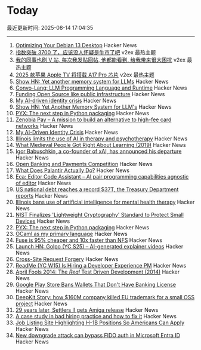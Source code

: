 # Today

最近更新时间: 2025-08-14 17:04:35

--- 
1. [Optimizing Your Debian 13 Desktop](https://teejeetech.com/2025/08/14/debian_13_tips/) Hacker News
2. [指数突破 3700 了，应该没人怀疑是牛市了吧](https://www.v2ex.com/t/1152290) v2ex 最热主题
3. [我的同事也刷 V 站, 每次我发贴回帖, 他都能看到. 给我带来很大困扰](https://www.v2ex.com/t/1152269) v2ex 最热主题
4. [2025 款苹果 Apple TV 将搭载 A17 Pro 芯片](https://www.v2ex.com/t/1152254) v2ex 最热主题
5. [Show HN: Yet another memory system for LLMs](https://github.com/trvon/yams) Hacker News
6. [Convo-Lang: LLM Programming Language and Runtime](https://learn.convo-lang.ai/) Hacker News
7. [Funding Open Source like public infrastructure](https://dri.es/funding-open-source-like-public-infrastructure) Hacker News
8. [My AI-driven identity crisis](https://dusty.phillips.codes/2025/06/08/my-ai-driven-identity-crisis/) Hacker News
9. [Show HN: Yet Another Memory System for LLM's](https://github.com/trvon/yams) Hacker News
10. [PYX: The next step in Python packaging](https://astral.sh/blog/introducing-pyx) Hacker News
11. [Zenobia Pay – A mission to build an alternative to high-fee card networks](https://zenobiapay.com/blog/open-source-payments) Hacker News
12. [My AI-Driven Identity Crisis](https://dusty.phillips.codes/2025/06/08/my-ai-driven-identity-crisis/) Hacker News
13. [Illinois limits the use of AI in therapy and psychotherapy](https://www.washingtonpost.com/nation/2025/08/12/illinois-ai-therapy-ban/) Hacker News
14. [What Medieval People Got Right About Learning (2019)](https://www.scotthyoung.com/blog/2019/06/07/apprenticeships/) Hacker News
15. [Igor Babuschkin, a co-founder of xAI, has announced his departure](https://techcrunch.com/2025/08/13/co-founder-of-elon-musks-xai-departs-the-company/) Hacker News
16. [Open Banking and Payments Competition](https://www.bitsaboutmoney.com/archive/open-banking-and-payments-competition/) Hacker News
17. [What Does Palantir Actually Do?](https://www.wired.com/story/palantir-what-the-company-does/) Hacker News
18. [Eca: Editor Code Assistant – AI pair programming capabilities agnostic of editor](https://github.com/editor-code-assistant/eca) Hacker News
19. [US national debt reaches a record $37T, the Treasury Department reports](https://apnews.com/article/treasury-debt-spending-trump-obbb-6f807c4aae78dcc96f29ff07a3c926f4) Hacker News
20. [Illinois bans use of artificial intelligence for mental health therapy](https://www.washingtonpost.com/nation/2025/08/12/illinois-ai-therapy-ban/) Hacker News
21. [NIST Finalizes 'Lightweight Cryptography' Standard to Protect Small Devices](https://www.nist.gov/news-events/news/2025/08/nist-finalizes-lightweight-cryptography-standard-protect-small-devices) Hacker News
22. [PYX: The next step in Python packaging](https://astral.sh/pyx) Hacker News
23. [OCaml as my primary language](https://xvw.lol/en/articles/why-ocaml.html) Hacker News
24. [Fuse is 95% cheaper and 10x faster than NFS](https://nilesh-agarwal.com/storage-in-cloud-for-llms-2/) Hacker News
25. [Launch HN: Golpo (YC S25) – AI-generated explainer videos](https://video.golpoai.com/) Hacker News
26. [Cross-Site Request Forgery](https://words.filippo.io/csrf/) Hacker News
27. [ReadMe (YC W15) Is Hiring a Developer Experience PM](https://readme.com/careers#product-manager-developer-experience) Hacker News
28. [April Fools 2014: The *Real* Test Driven Development (2014)](https://testing.googleblog.com/2014/04/the-real-test-driven-development.html) Hacker News
29. [Google Play Store Bans Wallets That Don't Have Banking License](https://www.therage.co/google-play-store-ban-wallets/) Hacker News
30. [DeepKit Story: how $160M company killed EU trademark for a small OSS project](https://old.reddit.com/r/ExperiencedDevs/comments/1mopzhz/160m_vcbacked_company_just_killed_my_eu_trademark/) Hacker News
31. [29 years later, Settlers II gets Amiga release](https://gamingretro.co.uk/29-years-later-settlers-ii-finally-gets-amiga-release/) Hacker News
32. [A case study in bad hiring practice and how to fix it](https://www.tomkranz.com/blog1/a-case-study-in-bad-hiring-practice-and-how-to-fix-it) Hacker News
33. [Job Listing Site Highlighting H-1B Positions So Americans Can Apply](https://www.newsweek.com/h1b-jobs-now-american-workers-green-cards-2041404) Hacker News
34. [New downgrade attack can bypass FIDO auth in Microsoft Entra ID](https://www.bleepingcomputer.com/news/security/new-downgrade-attack-can-bypass-fido-auth-in-microsoft-entra-id/) Hacker News
